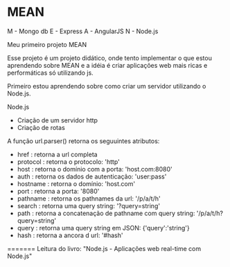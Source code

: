 MEAN
====

M - Mongo db
E - Express
A - AngularJS
N - Node.js

Meu primeiro projeto MEAN

Esse projeto é um projeto didático, onde tento implementar o que estou aprendendo sobre MEAN e a idéia é criar aplicações web mais ricas e performáticas só utilizando js.

Primeiro estou aprendendo sobre como criar um servidor utilizando o Node.js.

Node.js

- Criação de um servidor http
- Criação de rotas


A função url.parser() retorna os seguuintes atributos:
- href			: retorna a url completa
- protocol		: retorna o protocolo: 'http'
- host			: retorna o domínio com a porta: 'host.com:8080'
- auth			: retorna os dados de autenticação: 'user:pass'
- hostname		: retorna o domínio: 'host.com'
- port 			: retorna a porta: '8080'
- pathname		: retorna os pathnames da url: '/p/a/t/h'
- search		: retorna uma query string: '?query=string'
- path 			: retorna a concatenação de pathname com query string: '/p/a/t/h?query=string'
- query			: retorna uma query string em JSON: {'query':'string'}
- hash			: retorna a ancora d url: '#hash'

=======
Leitura do livro: "Node.js - Aplicações web real-time com Node.js"
